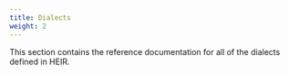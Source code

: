 ```yaml
---
title: Dialects
weight: 2
---
```


This section contains the reference documentation for all of the dialects
defined in HEIR.
